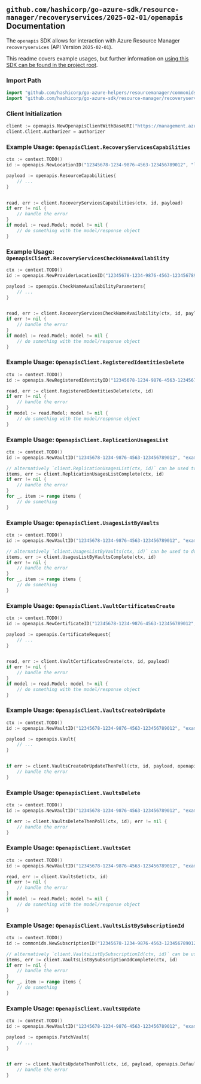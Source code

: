 
## `github.com/hashicorp/go-azure-sdk/resource-manager/recoveryservices/2025-02-01/openapis` Documentation

The `openapis` SDK allows for interaction with Azure Resource Manager `recoveryservices` (API Version `2025-02-01`).

This readme covers example usages, but further information on [using this SDK can be found in the project root](https://github.com/hashicorp/go-azure-sdk/tree/main/docs).

### Import Path

```go
import "github.com/hashicorp/go-azure-helpers/resourcemanager/commonids"
import "github.com/hashicorp/go-azure-sdk/resource-manager/recoveryservices/2025-02-01/openapis"
```


### Client Initialization

```go
client := openapis.NewOpenapisClientWithBaseURI("https://management.azure.com")
client.Client.Authorizer = authorizer
```


### Example Usage: `OpenapisClient.RecoveryServicesCapabilities`

```go
ctx := context.TODO()
id := openapis.NewLocationID("12345678-1234-9876-4563-123456789012", "locationName")

payload := openapis.ResourceCapabilities{
	// ...
}


read, err := client.RecoveryServicesCapabilities(ctx, id, payload)
if err != nil {
	// handle the error
}
if model := read.Model; model != nil {
	// do something with the model/response object
}
```


### Example Usage: `OpenapisClient.RecoveryServicesCheckNameAvailability`

```go
ctx := context.TODO()
id := openapis.NewProviderLocationID("12345678-1234-9876-4563-123456789012", "example-resource-group", "locationName")

payload := openapis.CheckNameAvailabilityParameters{
	// ...
}


read, err := client.RecoveryServicesCheckNameAvailability(ctx, id, payload)
if err != nil {
	// handle the error
}
if model := read.Model; model != nil {
	// do something with the model/response object
}
```


### Example Usage: `OpenapisClient.RegisteredIdentitiesDelete`

```go
ctx := context.TODO()
id := openapis.NewRegisteredIdentityID("12345678-1234-9876-4563-123456789012", "example-resource-group", "vaultName", "registeredIdentityName")

read, err := client.RegisteredIdentitiesDelete(ctx, id)
if err != nil {
	// handle the error
}
if model := read.Model; model != nil {
	// do something with the model/response object
}
```


### Example Usage: `OpenapisClient.ReplicationUsagesList`

```go
ctx := context.TODO()
id := openapis.NewVaultID("12345678-1234-9876-4563-123456789012", "example-resource-group", "vaultName")

// alternatively `client.ReplicationUsagesList(ctx, id)` can be used to do batched pagination
items, err := client.ReplicationUsagesListComplete(ctx, id)
if err != nil {
	// handle the error
}
for _, item := range items {
	// do something
}
```


### Example Usage: `OpenapisClient.UsagesListByVaults`

```go
ctx := context.TODO()
id := openapis.NewVaultID("12345678-1234-9876-4563-123456789012", "example-resource-group", "vaultName")

// alternatively `client.UsagesListByVaults(ctx, id)` can be used to do batched pagination
items, err := client.UsagesListByVaultsComplete(ctx, id)
if err != nil {
	// handle the error
}
for _, item := range items {
	// do something
}
```


### Example Usage: `OpenapisClient.VaultCertificatesCreate`

```go
ctx := context.TODO()
id := openapis.NewCertificateID("12345678-1234-9876-4563-123456789012", "example-resource-group", "vaultName", "certificateName")

payload := openapis.CertificateRequest{
	// ...
}


read, err := client.VaultCertificatesCreate(ctx, id, payload)
if err != nil {
	// handle the error
}
if model := read.Model; model != nil {
	// do something with the model/response object
}
```


### Example Usage: `OpenapisClient.VaultsCreateOrUpdate`

```go
ctx := context.TODO()
id := openapis.NewVaultID("12345678-1234-9876-4563-123456789012", "example-resource-group", "vaultName")

payload := openapis.Vault{
	// ...
}


if err := client.VaultsCreateOrUpdateThenPoll(ctx, id, payload, openapis.DefaultVaultsCreateOrUpdateOperationOptions()); err != nil {
	// handle the error
}
```


### Example Usage: `OpenapisClient.VaultsDelete`

```go
ctx := context.TODO()
id := openapis.NewVaultID("12345678-1234-9876-4563-123456789012", "example-resource-group", "vaultName")

if err := client.VaultsDeleteThenPoll(ctx, id); err != nil {
	// handle the error
}
```


### Example Usage: `OpenapisClient.VaultsGet`

```go
ctx := context.TODO()
id := openapis.NewVaultID("12345678-1234-9876-4563-123456789012", "example-resource-group", "vaultName")

read, err := client.VaultsGet(ctx, id)
if err != nil {
	// handle the error
}
if model := read.Model; model != nil {
	// do something with the model/response object
}
```


### Example Usage: `OpenapisClient.VaultsListBySubscriptionId`

```go
ctx := context.TODO()
id := commonids.NewSubscriptionID("12345678-1234-9876-4563-123456789012")

// alternatively `client.VaultsListBySubscriptionId(ctx, id)` can be used to do batched pagination
items, err := client.VaultsListBySubscriptionIdComplete(ctx, id)
if err != nil {
	// handle the error
}
for _, item := range items {
	// do something
}
```


### Example Usage: `OpenapisClient.VaultsUpdate`

```go
ctx := context.TODO()
id := openapis.NewVaultID("12345678-1234-9876-4563-123456789012", "example-resource-group", "vaultName")

payload := openapis.PatchVault{
	// ...
}


if err := client.VaultsUpdateThenPoll(ctx, id, payload, openapis.DefaultVaultsUpdateOperationOptions()); err != nil {
	// handle the error
}
```
